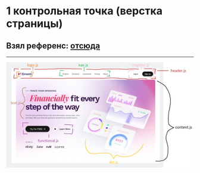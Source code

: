 # 1 контрольная точка (верстка страницы)

## Взял референс: [отсюда](https://dribbble.com/shots/17617088-Emerd-Saas-finance-tool/attachments/12768592?mode=media)
___
![Разбор сайта](images/Core.jpg)